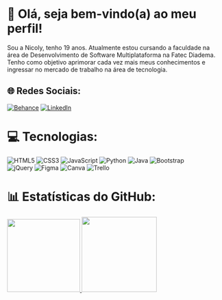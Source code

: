  <!--## Olá, eu sou a Nicoly Avelino
🔭Ex- aluna do Instituto Proa;

🌱 Atualmente estou fazendo faculdade de Desenvolvimento de Software Multiplataforma na Fatec Diadema.

<div>
  <a href="https://github.com/NicolyAvelino">
 <img height="150em" src="https://github-readme-stats.vercel.app/api?username=NicolyAvelino&show_icons=true&theme=radical&include_all_commits=true&count_private=true"/>
  <img height="200em" src="https://github-readme-stats.vercel.app/api/top-langs/?username=NicolyAvelino&layout=compact&langs_count=7&theme=radical"/>
</div>
  <div style="display: inline_block"><br>
  <img align="center" alt="HTML" height="30" width="40" src="https://raw.githubusercontent.com/devicons/devicon/master/icons/html5/html5-original.svg">
  <img align="center" alt="CSS" height="30" width="40" src="https://raw.githubusercontent.com/devicons/devicon/master/icons/css3/css3-original.svg">
  <img align="center" alt="Js" height="30" width="40" src="https://raw.githubusercontent.com/devicons/devicon/master/icons/javascript/javascript-plain.svg">
  <img align="center" alt="CSS" height="40" width="50" src="https://cdn.jsdelivr.net/gh/devicons/devicon/icons/bootstrap/bootstrap-original.svg" />
  <img align="center" alt="Js" height="40" width="50" src="https://cdn.jsdelivr.net/gh/devicons/devicon/icons/python/python-original.svg" />
  <img align="center" alt="Js" height="40" width="50" src="https://cdn.jsdelivr.net/gh/devicons/devicon/icons/java/java-original-wordmark.svg" />
          
          
          
</div>-->
# 💫 Olá, seja bem-vindo(a) ao meu perfil!
Sou a Nicoly, tenho 19 anos. Atualmente estou cursando a faculdade na área de Desenvolvimento de Software Multiplataforma na Fatec Diadema.
Tenho como objetivo aprimorar cada vez mais meus conhecimentos e ingressar no mercado de trabalho na área de tecnologia.


## 🌐 Redes Sociais:
[![Behance](https://img.shields.io/badge/Behance-1769ff?logo=behance&logoColor=white)](https://behance.net/https://www.behance.net/nicolyavelino) [![LinkedIn](https://img.shields.io/badge/LinkedIn-%230077B5.svg?logo=linkedin&logoColor=white)](https://linkedin.com/in/https://www.linkedin.com/in/nicolyavelino/) 

# 💻 Tecnologias:
![HTML5](https://img.shields.io/badge/html5-%23E34F26.svg?style=for-the-badge&logo=html5&logoColor=white) 
![CSS3](https://img.shields.io/badge/css3-%231572B6.svg?style=for-the-badge&logo=css3&logoColor=white) 
![JavaScript](https://img.shields.io/badge/javascript-%23323330.svg?style=for-the-badge&logo=javascript&logoColor=%23F7DF1E) 
![Python](https://img.shields.io/badge/python-3670A0?style=for-the-badge&logo=python&logoColor=ffdd54)
![Java](https://img.shields.io/badge/java-%23ED8B00.svg?style=for-the-badge&logo=java&logoColor=white) 
![Bootstrap](https://img.shields.io/badge/bootstrap-%23563D7C.svg?style=for-the-badge&logo=bootstrap&logoColor=white) 	
![jQuery](https://img.shields.io/badge/jquery-%230769AD.svg?style=for-the-badge&logo=jquery&logoColor=white)
![Figma](https://img.shields.io/badge/figma-%23F24E1E.svg?style=for-the-badge&logo=figma&logoColor=white) 
![Canva](https://img.shields.io/badge/Canva-%2300C4CC.svg?style=for-the-badge&logo=Canva&logoColor=white) 
![Trello](https://img.shields.io/badge/Trello-%23026AA7.svg?style=for-the-badge&logo=Trello&logoColor=white)

# 📊 Estatísticas do GitHub:

 <div>
  <a href="https://github.com/NicolyAvelino">
<img height="170em" src="https://github-readme-streak-stats.herokuapp.com/?user=NicolyAvelino&theme=midnight-purple&hide_border=true"/>
<img height="175em" src="https://github-readme-stats.vercel.app/api/top-langs/?username=NicolyAvelino&theme=midnight-purple&hide_border=true&include_all_commits=true&count_private=false&layout=compact"/>
</div>
<!--![](https://github-readme-streak-stats.herokuapp.com/?user=NicolyAvelino&theme=midnight-purple&hide_border=true)
![](https://github-readme-stats.vercel.app/api/top-langs/?username=NicolyAvelino&theme=midnight-purple&hide_border=true&include_all_commits=true&count_private=false&layout=compact)-->

